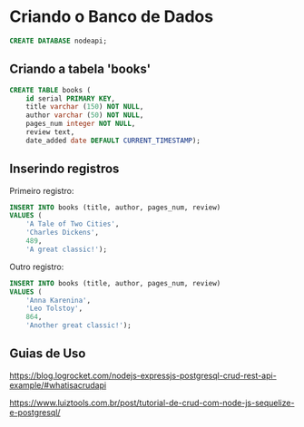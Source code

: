 # Criando o Banco de Dados

```sql
CREATE DATABASE nodeapi;
```

## Criando a tabela 'books'

```sql
CREATE TABLE books (
    id serial PRIMARY KEY,
    title varchar (150) NOT NULL,
    author varchar (50) NOT NULL,
    pages_num integer NOT NULL,
    review text,
    date_added date DEFAULT CURRENT_TIMESTAMP);
```

## Inserindo registros

Primeiro registro: 
```sql
INSERT INTO books (title, author, pages_num, review)
VALUES (
    'A Tale of Two Cities',
    'Charles Dickens',
    489, 
    'A great classic!');
```

Outro registro: 

```sql
INSERT INTO books (title, author, pages_num, review)   
VALUES (
    'Anna Karenina',
    'Leo Tolstoy',
    864,
    'Another great classic!');  
 ````

## Guias de Uso

https://blog.logrocket.com/nodejs-expressjs-postgresql-crud-rest-api-example/#whatisacrudapi

https://www.luiztools.com.br/post/tutorial-de-crud-com-node-js-sequelize-e-postgresql/
